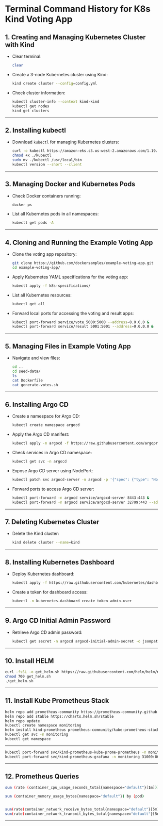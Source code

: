 
# Terminal Command History for K8s Kind Voting App

## 1. Creating and Managing Kubernetes Cluster with Kind

- Clear terminal:
  ```bash
  clear
  ```

- Create a 3-node Kubernetes cluster using Kind:
  ```bash
  kind create cluster --config=config.yml
  ```

- Check cluster information:
  ```bash
  kubectl cluster-info --context kind-kind
  kubectl get nodes
  kind get clusters
  ```

---

## 2. Installing kubectl

- Download `kubectl` for managing Kubernetes clusters:
  ```bash
  curl -o kubectl https://amazon-eks.s3.us-west-2.amazonaws.com/1.19.6/2021-01-05/bin/linux/amd64/kubectl
  chmod +x ./kubectl
  sudo mv ./kubectl /usr/local/bin
  kubectl version --short --client
  ```

---

## 3. Managing Docker and Kubernetes Pods

- Check Docker containers running:
  ```bash
  docker ps
  ```

- List all Kubernetes pods in all namespaces:
  ```bash
  kubectl get pods -A
  ```

---

## 4. Cloning and Running the Example Voting App

- Clone the voting app repository:
  ```bash
  git clone https://github.com/dockersamples/example-voting-app.git
  cd example-voting-app/
  ```

- Apply Kubernetes YAML specifications for the voting app:
  ```bash
  kubectl apply -f k8s-specifications/
  ```

- List all Kubernetes resources:
  ```bash
  kubectl get all
  ```

- Forward local ports for accessing the voting and result apps:
  ```bash
  kubectl port-forward service/vote 5000:5000 --address=0.0.0.0 &
  kubectl port-forward service/result 5001:5001 --address=0.0.0.0 &
  ```

---

## 5. Managing Files in Example Voting App

- Navigate and view files:
  ```bash
  cd ..
  cd seed-data/
  ls
  cat Dockerfile
  cat generate-votes.sh
  ```

---

## 6. Installing Argo CD

- Create a namespace for Argo CD:
  ```bash
  kubectl create namespace argocd
  ```

- Apply the Argo CD manifest:
  ```bash
  kubectl apply -n argocd -f https://raw.githubusercontent.com/argoproj/argo-cd/stable/manifests/install.yaml
  ```

- Check services in Argo CD namespace:
  ```bash
  kubectl get svc -n argocd
  ```

- Expose Argo CD server using NodePort:
  ```bash
  kubectl patch svc argocd-server -n argocd -p '{"spec": {"type": "NodePort"}}'
  ```

- Forward ports to access Argo CD server:
  ```bash
  kubectl port-forward -n argocd service/argocd-server 8443:443 &
  kubectl port-forward -n argocd service/argocd-server 32709:443 --address=0.0.0.0 &
  ```

---

## 7. Deleting Kubernetes Cluster

- Delete the Kind cluster:
  ```bash
  kind delete cluster --name=kind
  ```

---

## 8. Installing Kubernetes Dashboard

- Deploy Kubernetes dashboard:
  ```bash
  kubectl apply -f https://raw.githubusercontent.com/kubernetes/dashboard/v2.7.0/aio/deploy/recommended.yaml
  ```

- Create a token for dashboard access:
  ```bash
  kubectl -n kubernetes-dashboard create token admin-user
  ```

---

## 9. Argo CD Initial Admin Password

- Retrieve Argo CD admin password:
  ```bash
  kubectl get secret -n argocd argocd-initial-admin-secret -o jsonpath="{.data.password}" | base64 -d && echo
  ```


---

## 10. Install HELM

```bash
curl -fsSL -o get_helm.sh https://raw.githubusercontent.com/helm/helm/main/scripts/get-helm-3
chmod 700 get_helm.sh
./get_helm.sh
```

---

## 11. Install Kube Prometheus Stack

```bash
helm repo add prometheus-community https://prometheus-community.github.io/helm-charts
helm repo add stable https://charts.helm.sh/stable
helm repo update
kubectl create namespace monitoring
helm install kind-prometheus prometheus-community/kube-prometheus-stack --namespace monitoring --set prometheus.service.nodePort=30000 --set prometheus.service.type=NodePort --set grafana.service.nodePort=31000 --set grafana.service.type=NodePort --set alertmanager.service.nodePort=32000 --set alertmanager.service.type=NodePort --set prometheus-node-exporter.service.nodePort=32001 --set prometheus-node-exporter.service.type=NodePort
kubectl get svc -n monitoring
kubectl get namespace
```

---

```bash
kubectl port-forward svc/kind-prometheus-kube-prome-prometheus -n monitoring 9090:9090 --address=0.0.0.0 &
kubectl port-forward svc/kind-prometheus-grafana -n monitoring 31000:80 --address=0.0.0.0 &
```


---

## 12. Prometheus Queries

```bash
sum (rate (container_cpu_usage_seconds_total{namespace="default"}[1m])) / sum (machine_cpu_cores) * 100

sum (container_memory_usage_bytes{namespace="default"}) by (pod)


sum(rate(container_network_receive_bytes_total{namespace="default"}[5m])) by (pod)
sum(rate(container_network_transmit_bytes_total{namespace="default"}[5m])) by (pod)

```


---



